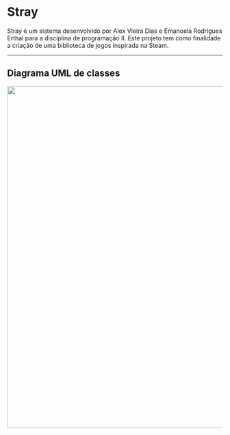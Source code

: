 # Stray
Stray é um sistema desenvolvido por Alex Vieira Dias e Emanoela Rodrigues Erthal para a disciplina de
programação II. Este projeto tem como finalidade a criação de uma biblioteca de jogos inspirada na Steam.


---
## Diagrama UML de classes
<img src="https://i.ibb.co/PrxhzFr/diagrama-uml-classes.jpg" width="800px">